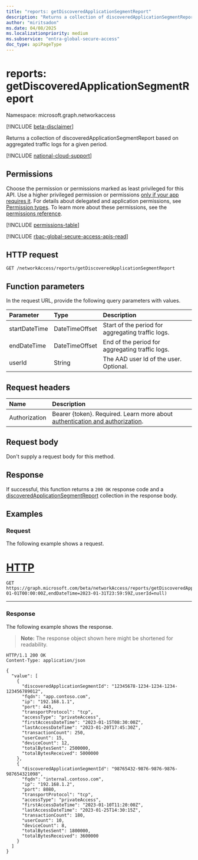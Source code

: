 ```yaml
---
title: "reports: getDiscoveredApplicationSegmentReport"
description: "Returns a collection of discoveredApplicationSegmentReport based on aggregated traffic logs for a given period."
author: "miritsadon"
ms.date: 04/08/2025
ms.localizationpriority: medium
ms.subservice: "entra-global-secure-access"
doc_type: apiPageType
---
```


# reports: getDiscoveredApplicationSegmentReport

Namespace: microsoft.graph.networkaccess

[!INCLUDE [beta-disclaimer](../../includes/beta-disclaimer.md)]

Returns a collection of discoveredApplicationSegmentReport based on aggregated traffic logs for a given period.

[!INCLUDE [national-cloud-support](../../includes/global-us.md)]

## Permissions

Choose the permission or permissions marked as least privileged for this API. Use a higher privileged permission or permissions [only if your app requires it](/graph/permissions-overview#best-practices-for-using-microsoft-graph-permissions). For details about delegated and application permissions, see [Permission types](/graph/permissions-overview#permission-types). To learn more about these permissions, see the [permissions reference](/graph/permissions-reference).

<!-- {
  "blockType": "permissions",
  "name": "networkaccess-reports-getdiscoveredapplicationsegmentreport-permissions"
}
-->
[!INCLUDE [permissions-table](../includes/permissions/networkaccess-reports-getdiscoveredapplicationsegmentreport-permissions.md)]

[!INCLUDE [rbac-global-secure-access-apis-read](../includes/rbac-for-apis/rbac-global-secure-access-apis-read.md)]

## HTTP request

<!-- {
  "blockType": "ignored"
}
-->
``` http
GET /networkAccess/reports/getDiscoveredApplicationSegmentReport
```

## Function parameters
In the request URL, provide the following query parameters with values.

|Parameter|Type|Description|
|:---|:---|:---|
|startDateTime|DateTimeOffset|Start of the period for aggregating traffic logs.|
|endDateTime|DateTimeOffset|End of the period for aggregating traffic logs.|
|userId|String|The AAD user Id of the user. Optional.|


## Request headers

|Name|Description|
|:---|:---|
|Authorization|Bearer {token}. Required. Learn more about [authentication and authorization](/graph/auth/auth-concepts).|

## Request body

Don't supply a request body for this method.

## Response

If successful, this function returns a `200 OK` response code and a [discoveredApplicationSegmentReport](../resources/networkaccess-discoveredapplicationsegmentreport.md) collection in the response body.

## Examples

### Request

The following example shows a request.
# [HTTP](#tab/http)
<!-- {
  "blockType": "request",
  "name": "reportsthis.getdiscoveredapplicationsegmentreport"
}
-->
``` http
GET https://graph.microsoft.com/beta/networkAccess/reports/getDiscoveredApplicationSegmentReport(startDateTime=2023-01-01T00:00:00Z,endDateTime=2023-01-31T23:59:59Z,userId=null)
```


---

### Response

The following example shows the response.
>**Note:** The response object shown here might be shortened for readability.
<!-- {
  "blockType": "response",
  "truncated": true,
  "@odata.type": "Collection(microsoft.graph.networkaccess.discoveredApplicationSegmentReport)"
}
-->
``` http
HTTP/1.1 200 OK
Content-Type: application/json

{
  "value": [
    {
      "discoveredApplicationSegmentId": "12345678-1234-1234-1234-123456789012",
      "fqdn": "app.contoso.com",
      "ip": "192.168.1.1",
      "port": 443,
      "transportProtocol": "tcp",
      "accessType": "privateAccess",
      "firstAccessDateTime": "2023-01-15T08:30:00Z",
      "lastAccessDateTime": "2023-01-20T17:45:30Z",
      "transactionCount": 250,
      "userCount": 15,
      "deviceCount": 12,
      "totalBytesSent": 2500000,
      "totalBytesReceived": 5000000
    },
    {
      "discoveredApplicationSegmentId": "98765432-9876-9876-9876-987654321098",
      "fqdn": "internal.contoso.com",
      "ip": "192.168.1.2",
      "port": 8080,
      "transportProtocol": "tcp",
      "accessType": "privateAccess",
      "firstAccessDateTime": "2023-01-10T11:20:00Z",
      "lastAccessDateTime": "2023-01-25T14:30:15Z",
      "transactionCount": 180,
      "userCount": 10,
      "deviceCount": 8,
      "totalBytesSent": 1800000,
      "totalBytesReceived": 3600000
    }
  ]
}
```